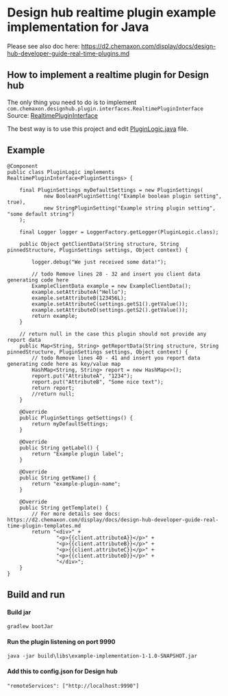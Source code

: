 # Design hub realtime plugin example implementation for Java
Please see also doc here: 
https://d2.chemaxon.com/display/docs/design-hub-developer-guide-real-time-plugins.md

## How to implement a realtime plugin for Design hub
The only thing you need to do is to implement `com.chemaxon.designhub.plugin.interfaces.RealtimePluginInterface`
Source:  [RealtimePluginInterface](../docs/RealtimePluginInterface.java)

The best way is to use this project and edit [PluginLogic.java](src/main/java/com/chemaxon/designhub/plugin/exampleimpl/PluginLogic.java) file.

## Example
```
@Component
public class PluginLogic implements RealtimePluginInterface<PluginSettings> {

    final PluginSettings myDefaultSettings = new PluginSettings(
            new BooleanPluginSetting("Example boolean plugin setting", true),
            new StringPluginSetting("Example string plugin setting", "some default string")
    );

    final Logger logger = LoggerFactory.getLogger(PluginLogic.class);

    public Object getClientData(String structure, String pinnedStructure, PluginSettings settings, Object context) {

        logger.debug("We just received some data!");

        // todo Remove lines 28 - 32 and insert you client data generating code here
        ExampleClientData example = new ExampleClientData();
        example.setAttributeA("Hello");
        example.setAttributeB(123456L);
        example.setAttributeC(settings.getS1().getValue());
        example.setAttributeD(settings.getS2().getValue());
        return example;
    }

    // return null in the case this plugin should not provide any report data
    public Map<String, String> getReportData(String structure, String pinnedStructure, PluginSettings settings, Object context) {
        // todo Remove lines 40 - 41 and insert you report data generating code here as key/value map
        HashMap<String, String> report = new HashMap<>();
        report.put("AttributeA", "1234");
        report.put("AttributeB", "Some nice text");
        return report;
        //return null;
    }

    @Override
    public PluginSettings getSettings() {
        return myDefaultSettings;
    }

    @Override
    public String getLabel() {
        return "Example plugin label";
    }

    @Override
    public String getName() {
        return "example-plugin-name";
    }

    @Override
    public String getTemplate() {
        // For more details see docs: https://d2.chemaxon.com/display/docs/design-hub-developer-guide-real-time-plugin-templates.md
        return "<div>" +
                "<p>{{client.attributeA}}</p>" +
                "<p>{{client.attributeB}}</p>" +
                "<p>{{client.attributeC}}</p>" +
                "<p>{{client.attributeD}}</p>" +
                "</div>";
    }
}
```

## Build and run

#### Build jar
`gradlew bootJar`

#### Run the plugin listening on port 9990
`java -jar build\libs\example-implementation-1-1.0-SNAPSHOT.jar`

#### Add this to config.json for Design hub
`"remoteServices": ["http://localhost:9990"]`

